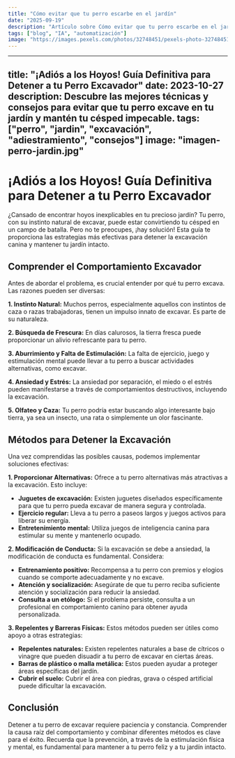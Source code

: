 ```yaml
---
title: "Cómo evitar que tu perro escarbe en el jardín"
date: "2025-09-19"
description: "Artículo sobre Cómo evitar que tu perro escarbe en el jardín"
tags: ["blog", "IA", "automatización"]
image: "https://images.pexels.com/photos/32748451/pexels-photo-32748451.jpeg?auto=compress&cs=tinysrgb&h=350"
---
```


---
title: "¡Adiós a los Hoyos! Guía Definitiva para Detener a tu Perro Excavador"
date: 2023-10-27
description:  Descubre las mejores técnicas y consejos para evitar que tu perro excave en tu jardín y mantén tu césped impecable.
tags: ["perro", "jardin", "excavación", "adiestramiento", "consejos"]
image: "imagen-perro-jardin.jpg"  
---

# ¡Adiós a los Hoyos! Guía Definitiva para Detener a tu Perro Excavador

¿Cansado de encontrar hoyos inexplicables en tu precioso jardín?  Tu perro, con su instinto natural de excavar, puede estar convirtiendo tu césped en un campo de batalla. Pero no te preocupes, ¡hay solución!  Esta guía te proporciona las estrategias más efectivas para detener la excavación canina y mantener tu jardín intacto.


## Comprender el Comportamiento Excavador

Antes de abordar el problema, es crucial entender por qué tu perro excava.  Las razones pueden ser diversas:

**1. Instinto Natural:** Muchos perros, especialmente aquellos con instintos de caza o razas trabajadoras, tienen un impulso innato de excavar. Es parte de su naturaleza.

**2. Búsqueda de Frescura:** En días calurosos, la tierra fresca puede proporcionar un alivio refrescante para tu perro.

**3. Aburrimiento y Falta de Estimulación:** La falta de ejercicio, juego y estimulación mental puede llevar a tu perro a buscar actividades alternativas, como excavar.

**4. Ansiedad y Estrés:**  La ansiedad por separación, el miedo o el estrés pueden manifestarse a través de comportamientos destructivos, incluyendo la excavación.

**5. Olfateo y Caza:** Tu perro podría estar buscando algo interesante bajo tierra, ya sea un insecto, una rata o simplemente un olor fascinante.


##  Métodos para Detener la Excavación

Una vez comprendidas las posibles causas, podemos implementar soluciones efectivas:

**1. Proporcionar Alternativas:**  Ofrece a tu perro alternativas más atractivas a la excavación. Esto incluye:

* **Juguetes de excavación:** Existen juguetes diseñados específicamente para que tu perro pueda excavar de manera segura y controlada.
* **Ejercicio regular:**  Lleva a tu perro a paseos largos y juegos activos para liberar su energía.
* **Entretenimiento mental:**  Utiliza juegos de inteligencia canina para estimular su mente y mantenerlo ocupado.

**2. Modificación de Conducta:** Si la excavación se debe a ansiedad, la modificación de conducta es fundamental.  Considera:

* **Entrenamiento positivo:** Recompensa a tu perro con premios y elogios cuando se comporte adecuadamente y no excave.
* **Atención y socialización:** Asegúrate de que tu perro reciba suficiente atención y socialización para reducir la ansiedad.
* **Consulta a un etólogo:** Si el problema persiste, consulta a un profesional en comportamiento canino para obtener ayuda personalizada.

**3. Repelentes y Barreras Físicas:**  Estos métodos pueden ser útiles como apoyo a otras estrategias:

* **Repelentes naturales:** Existen repelentes naturales a base de cítricos o vinagre que pueden disuadir a tu perro de excavar en ciertas áreas.
* **Barras de plástico o malla metálica:**  Estos pueden ayudar a proteger áreas específicas del jardín.
* **Cubrir el suelo:**  Cubrir el área con piedras, grava o césped artificial puede dificultar la excavación.



## Conclusión

Detener a tu perro de excavar requiere paciencia y constancia.  Comprender la causa raíz del comportamiento y combinar diferentes métodos es clave para el éxito. Recuerda que la prevención, a través de la estimulación física y mental, es fundamental para mantener a tu perro feliz y a tu jardín intacto.
